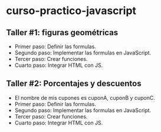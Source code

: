 # curso-practico-javascript

## Taller #1: figuras geométricas

- Primer paso: Definir las formulas.
- Segundo paso: Implementar las formulas en JavaScript.
- Tercer paso: Crear funciones. 
- Cuarto paso: Integrar HTML con JS.
## Taller #2: Porcentajes y descuentos
- El nombre de mis cupones es cuponA, cuponB y cuponC.
- Primer paso: Definir las formulas.
- Segundo paso: Implementar las formulas en JavaScript.
- Tercer paso: Crear funciones. 
- Cuarto paso: Integrar HTML con JS.
